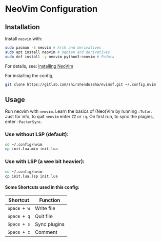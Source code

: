 # NeoVim Configuration

## Installation
Install `neovim` with:
```bash
sudo pacman -S neovim # Arch and derivatives
sudo apt install neovim # Debian and derivatives
sudo dnf install -y neovim python3-neovim # Fedora
```
For details, see: [Installing NeoVim](https://github.com/neovim/neovim/wiki/Installing-Neovim)

For installing the config,
```bash
git clone https://gitlab.com/shirshendusaha/nvimsf.git ~/.config.nvim
```

## Usage
Run neovim with `neovim`.
Learn the basics of (Neo)Vim by running `:Tutor`.
Just for info, to quit `neovim` enter `ZZ` or `:q`.
On first run, to sync the plugins, enter `:PackerSync`.

### Use without LSP (default):
```bash
cd ~/.config/nvim
cp init.lua.min init.lua
```

### Use with LSP (a wee bit heavier):
```bash
cd ~/.config/nvim
cp init.lua.lsp init.lua
```

#### Some Shortcuts used in this config:
| Shortcut  | Function     |
| --------- | ------------ |
|`Space + w`| Write file   |
|`Space + q`| Quit file    |
|`Space + s`| Sync plugins |
|`Space + c`| Comment      |

